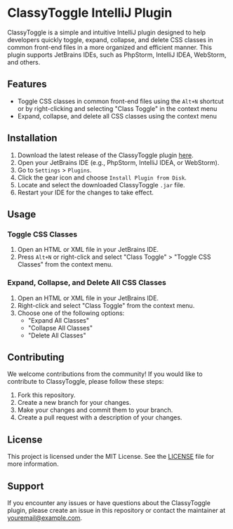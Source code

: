 # ClassyToggle IntelliJ Plugin

ClassyToggle is a simple and intuitive IntelliJ plugin designed to help developers quickly toggle, expand, collapse, and delete CSS classes in common front-end files in a more organized and efficient manner. This plugin supports JetBrains IDEs, such as PhpStorm, IntelliJ IDEA, WebStorm, and others.

## Features

- Toggle CSS classes in common front-end files using the `Alt+N` shortcut or by right-clicking and selecting "Class Toggle" in the context menu
- Expand, collapse, and delete all CSS classes using the context menu

## Installation

1. Download the latest release of the ClassyToggle plugin [here](https://github.com/YourUsername/ClassyToggle/releases/latest).
2. Open your JetBrains IDE (e.g., PhpStorm, IntelliJ IDEA, or WebStorm).
3. Go to `Settings` > `Plugins`.
4. Click the gear icon and choose `Install Plugin from Disk`.
5. Locate and select the downloaded ClassyToggle `.jar` file.
6. Restart your IDE for the changes to take effect.

## Usage

### Toggle CSS Classes

1. Open an HTML or XML file in your JetBrains IDE.
2. Press `Alt+N` or right-click and select "Class Toggle" > "Toggle CSS Classes" from the context menu.

### Expand, Collapse, and Delete All CSS Classes

1. Open an HTML or XML file in your JetBrains IDE.
2. Right-click and select "Class Toggle" from the context menu.
3. Choose one of the following options:
    - "Expand All Classes"
    - "Collapse All Classes"
    - "Delete All Classes"

## Contributing

We welcome contributions from the community! If you would like to contribute to ClassyToggle, please follow these steps:

1. Fork this repository.
2. Create a new branch for your changes.
3. Make your changes and commit them to your branch.
4. Create a pull request with a description of your changes.

## License

This project is licensed under the MIT License. See the [LICENSE](https://github.com/YourUsername/ClassyToggle/blob/main/LICENSE) file for more information.

## Support

If you encounter any issues or have questions about the ClassyToggle plugin, please create an issue in this repository or contact the maintainer at [youremail@example.com](mailto:youremail@example.com).
